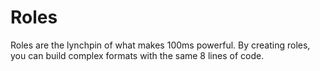 # Roles

Roles are the lynchpin of what makes 100ms powerful. By creating roles, you can build complex formats with the same 8 lines of code.
